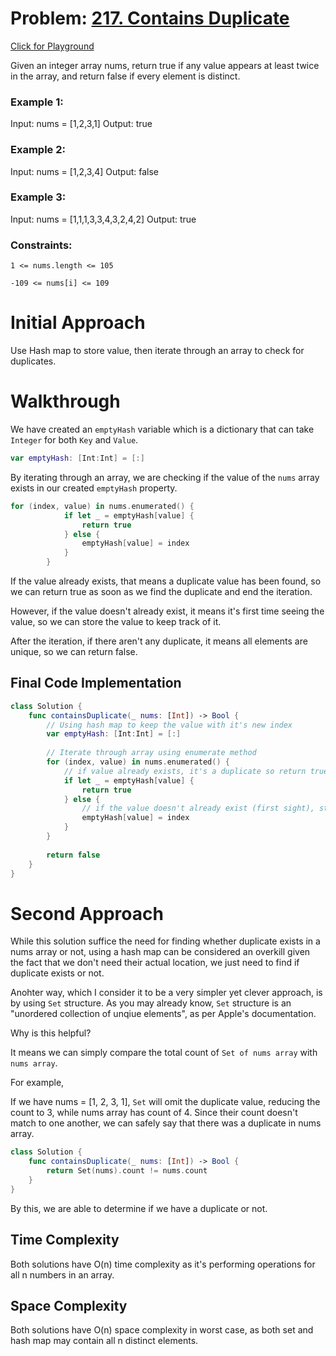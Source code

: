 # Problem: [217. Contains Duplicate](https://leetcode.com/problems/contains-duplicate/)
[Click for Playground](https://github.com/derekhskim/neetcode-roadmap-in-swift/blob/main/Contains%20Duplicate/Contains%20Duplicate.playground/Contents.swift)

Given an integer array nums, return true if any value appears at least twice in the array, and return false if every element is distinct.

### Example 1:
Input: nums = [1,2,3,1]
Output: true

### Example 2:
Input: nums = [1,2,3,4]
Output: false

### Example 3:
Input: nums = [1,1,1,3,3,4,3,2,4,2]
Output: true

### Constraints:

`1 <= nums.length <= 105`

`-109 <= nums[i] <= 109`

# Initial Approach
Use Hash map to store value, then iterate through an array to check for 
duplicates. 

# Walkthrough
We have created an `emptyHash` variable which is a dictionary that can 
take `Integer` for both `Key` and `Value`.

```Swift
var emptyHash: [Int:Int] = [:]
```

By iterating through an array, we are checking if the value of the `nums` 
array exists in our created `emptyHash` property. 

```Swift
for (index, value) in nums.enumerated() {
            if let _ = emptyHash[value] {
                return true
            } else {
                emptyHash[value] = index
            }
        }
```

If the value already exists, that means a duplicate value has been found, 
so we can return true as soon as we find the duplicate and end the 
iteration. 

However, if the value doesn't already exist, it means it's first time 
seeing the value, so we can store the value to keep track of it. 

After the iteration, if there aren't any duplicate, it means all elements 
are unique, so we can return false. 

## Final Code Implementation

```Swift
class Solution {
    func containsDuplicate(_ nums: [Int]) -> Bool {
        // Using hash map to keep the value with it's new index
        var emptyHash: [Int:Int] = [:]
        
        // Iterate through array using enumerate method
        for (index, value) in nums.enumerated() {
            // if value already exists, it's a duplicate so return true
            if let _ = emptyHash[value] {
                return true
            } else {
                // if the value doesn't already exist (first sight), store the value to keep track
                emptyHash[value] = index
            }
        }
        
        return false
    }
}
```

# Second Approach
While this solution suffice the need for finding whether duplicate exists in a nums array or not, using a hash map can be considered an overkill given the fact that we don't need their actual location, we just need to find if duplicate exists or not. 

Anohter way, which I consider it to be a very simpler yet clever approach, is by using `Set` structure.
As you may already know, `Set` structure is an "unordered collection of unqiue elements", as per Apple's documentation. 

Why is this helpful?

It means we can simply compare the total count of `Set of nums array` with `nums array`. 

For example, 

If we have nums = [1, 2, 3, 1], `Set` will omit the duplicate value, reducing the count to 3, while nums array has count of 4. 
Since their count doesn't match to one another, we can safely say that there was a duplicate in nums array. 

```Swift
class Solution {
    func containsDuplicate(_ nums: [Int]) -> Bool {
        return Set(nums).count != nums.count
    }
}
```

By this, we are able to determine if we have a duplicate or not. 

## Time Complexity
Both solutions have O(n) time complexity as it's performing operations for all n numbers in an array.

## Space Complexity
Both solutions have O(n) space complexity in worst case, as both set and hash map may contain all n distinct elements. 
